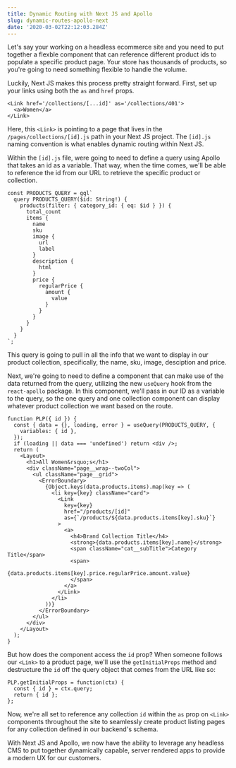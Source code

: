 ```yaml
---
title: Dynamic Routing with Next JS and Apollo
slug: dynamic-routes-apollo-next
date: '2020-03-02T22:12:03.284Z'
---
```


Let's say your working on a headless ecommerce site and you need to put together a flexble component that can reference different product ids to populate a specific product page. Your store has thousands of products, so you're going to need something flexible to handle the volume.

Luckily, Next JS makes this process pretty straight forward. First, set up your links using both the `as` and `href` props.

```JS
<Link href='/collections/[...id]' as='/collections/401'>
  <a>Women</a>
</Link>
```

Here, this `<Link>` is pointing to a page that lives in the `/pages/collections/[id].js` path in your Next JS project. The `[id].js` naming convention is what enables dynamic routing within Next JS.

Within the `[id].js` file, were going to need to define a query using Apollo that takes an id as a variable. That way, when the time comes, we'll be able to reference the id from our URL to retrieve the specific product or collection.

```JSX
const PRODUCTS_QUERY = gql`
  query PRODUCTS_QUERY($id: String!) {
    products(filter: { category_id: { eq: $id } }) {
      total_count
      items {
        name
        sku
        image {
          url
          label
        }
        description {
          html
        }
        price {
          regularPrice {
            amount {
              value
            }
          }
        }
      }
    }
  }
`;
```

This query is going to pull in all the info that we want to display in our product collection, specifically, the name, sku, image, desciption and price.

Next, we're going to need to define a component that can make use of the data returned from the query, utilizing the new `useQuery` hook from the `react-apollo` package. In this component, we'll pass in our ID as a variable to the query, so the one query and one collection component can display whatever product collection we want based on the route.

```JS
function PLP({ id }) {
  const { data = {}, loading, error } = useQuery(PRODUCTS_QUERY, {
    variables: { id },
  });
  if (loading || data === 'undefined') return <div />;
  return (
    <Layout>
      <h1>All Women&rsquo;s</h1>
      <div className="page__wrap--twoCol">
        <ul className="page__grid">
          <ErrorBoundary>
            {Object.keys(data.products.items).map(key => (
              <li key={key} className="card">
                <Link
                  key={key}
                  href="/products/[id]"
                  as={`/products/${data.products.items[key].sku}`}
                >
                  <a>
                    <h4>Brand Collection Title</h4>
                    <strong>{data.products.items[key].name}</strong>
                    <span className="cat__subTitle">Category Title</span>
                    <span>
                      {data.products.items[key].price.regularPrice.amount.value}
                    </span>
                  </a>
                </Link>
              </li>
            ))}
          </ErrorBoundary>
        </ul>
      </div>
    </Layout>
  );
}
```

But how does the component access the `id` prop? When someone follows our `<Link>` to a product page, we'll use the `getInitialProps` method and destructure the `id` off the query object that comes from the URL like so:

```JS
PLP.getInitialProps = function(ctx) {
  const { id } = ctx.query;
  return { id };
};
```

Now, we're all set to reference any collection `id` within the `as` prop on `<Link>` components throughout the site to seamlessly create product listing pages for any collection defined in our backend's schema.

With Next JS and Apollo, we now have the ability to leverage any headless CMS to put together dynamically capable, server rendered apps to provide a modern UX for our customers.
